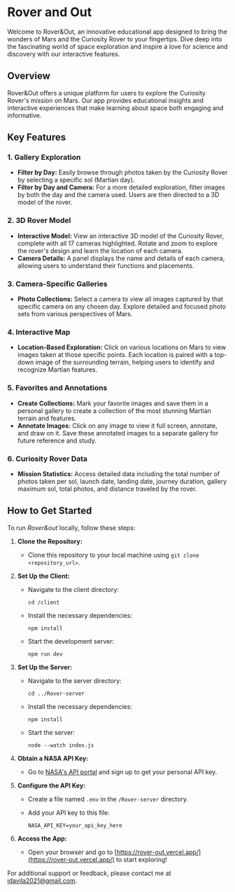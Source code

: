 # Rover and Out

Welcome to Rover&Out, an innovative educational app designed to bring the wonders of Mars and the Curiosity Rover to your fingertips. Dive deep into the fascinating world of space exploration and inspire a love for science and discovery with our interactive features.

## Overview

Rover&Out offers a unique platform for users to explore the Curiosity Rover's mission on Mars. Our app provides educational insights and interactive experiences that make learning about space both engaging and informative.

## Key Features

### 1. **Gallery Exploration**

- **Filter by Day:** Easily browse through photos taken by the Curiosity Rover by selecting a specific sol (Martian day).
- **Filter by Day and Camera:** For a more detailed exploration, filter images by both the day and the camera used. Users are then directed to a 3D model of the rover.

### 2. **3D Rover Model**

- **Interactive Model:** View an interactive 3D model of the Curiosity Rover, complete with all 17 cameras highlighted. Rotate and zoom to explore the rover's design and learn the location of each camera.
- **Camera Details:** A panel displays the name and details of each camera, allowing users to understand their functions and placements.

### 3. **Camera-Specific Galleries**

- **Photo Collections:** Select a camera to view all images captured by that specific camera on any chosen day. Explore detailed and focused photo sets from various perspectives of Mars.

### 4. **Interactive Map**

- **Location-Based Exploration:** Click on various locations on Mars to view images taken at those specific points. Each location is paired with a top-down image of the surrounding terrain, helping users to identify and recognize Martian features.

### 5. **Favorites and Annotations**

- **Create Collections:** Mark your favorite images and save them in a personal gallery to create a collection of the most stunning Martian terrain and features.
- **Annotate Images:** Click on any image to view it full screen, annotate, and draw on it. Save these annotated images to a separate gallery for future reference and study.

### 6. **Curiosity Rover Data**

- **Mission Statistics:** Access detailed data including the total number of photos taken per sol, launch date, landing date, journey duration, gallery maximum sol, total photos, and distance traveled by the rover.

## How to Get Started

To run *Rover&out* locally, follow these steps:

1. **Clone the Repository:**
   
   - Clone this repository to your local machine using `git clone <repository_url>`.

2. **Set Up the Client:**
   
   - Navigate to the client directory:
     
     `cd /client`
   
   - Install the necessary dependencies:
     
     `npm install`
   
   - Start the development server:
     
     `npm run dev`

3. **Set Up the Server:**
   
   - Navigate to the server directory:
     
     `cd ../Rover-server`
   
   - Install the necessary dependencies:
     
     `npm install`
   
   - Start the server:
     
     `node --watch index.js`

4. **Obtain a NASA API Key:**
   
   - Go to [NASA's API portal](https://api.nasa.gov/) and sign up to get your personal API key.

5. **Configure the API Key:**
   
   - Create a file named `.env` in the `/Rover-server` directory.
   
   - Add your API key to this file:
     
     `NASA_API_KEY=your_api_key_here`

6. **Access the App:**
   
   - Open your browser and go to [https://rover-out.vercel.app/](https://rover-out.vercel.app/) to start exploring!

For additional support or feedback, please contact me at idavila2021@gmail.com.
